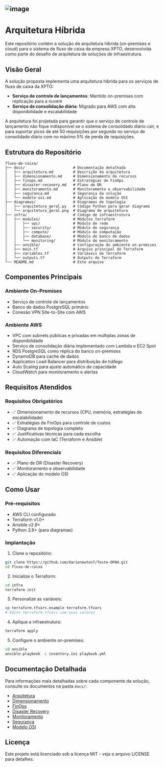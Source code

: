 ## ![image](https://github.com/user-attachments/assets/fd2795df-e81f-4f79-9d76-a193c8814f0b)
# Arquitetura Híbrida

Este repositório contém a solução de arquitetura híbrida (on-premises e cloud) para o sistema de fluxo de caixa da empresa XPTO, desenvolvida como parte do desafio de arquitetura de soluções de infraestrutura.

## Visão Geral

A solução proposta implementa uma arquitetura híbrida para os serviços de fluxo de caixa da XPTO:
- **Serviço de controle de lançamentos**: Mantido on-premises com replicação para a nuvem
- **Serviço de consolidação diária**: Migrado para AWS com alta disponibilidade e escalabilidade

A arquitetura foi projetada para garantir que o serviço de controle de lançamento não fique indisponível se o sistema de consolidado diário cair, e para suportar picos de até 50 requisições por segundo no serviço de consolidado diário com no máximo 5% de perda de requisições.

## Estrutura do Repositório

```
fluxo-de-caixa/
├── docs/                      # Documentação detalhada
│   ├── arquitetura.md         # Descrição da arquitetura
│   ├── dimensionamento.md     # Dimensionamento de recursos
│   ├── finops.md              # Estratégias de FinOps
│   ├── disaster-recovery.md   # Plano de DR
│   ├── monitoramento.md       # Monitoramento e observabilidade
│   ├── seguranca.md           # Segurança da solução
│   └── modelo-osi.md          # Aplicação do modelo OSI
├── diagramas/                 # Diagramas de topologia
│   ├── arquitetura_geral.py   # Código Python para gerar diagrama
│   └── arquitetura_geral.png  # Diagrama de arquitetura
├── infra/                     # Código de infraestrutura
│   ├── modules/               # Módulos Terraform
│   │   ├── vpc/               # Módulo de rede
│   │   ├── security/          # Módulo de segurança
│   │   ├── compute/           # Módulo de computação
│   │   ├── database/          # Módulo de banco de dados
│   │   └── monitoring/        # Módulo de monitoramento
│   ├── ansible/               # Configuração do ambiente on-premises
│   ├── main.tf                # Arquivo principal do Terraform
│   ├── variables.tf           # Variáveis do Terraform
│   └── outputs.tf             # Outputs do Terraform
└── README.md                  # Este arquivo
```

## Componentes Principais

### Ambiente On-Premises
- Serviço de controle de lançamentos
- Banco de dados PostgreSQL primário
- Conexão VPN Site-to-Site com AWS

### Ambiente AWS
- VPC com subnets públicas e privadas em múltiplas zonas de disponibilidade
- Serviço de consolidação diária implementado com Lambda e EC2 Spot
- RDS PostgreSQL como réplica do banco on-premises
- DynamoDB para cache de dados
- Application Load Balancer para distribuição de tráfego
- Auto Scaling para ajuste automático de capacidade
- CloudWatch para monitoramento e alertas

## Requisitos Atendidos

### Requisitos Obrigatórios
- ✅ Dimensionamento de recursos (CPU, memória, estratégias de escalabilidade)
- ✅ Estratégias de FinOps para controle de custos
- ✅ Diagrama de topologia completo
- ✅ Justificativas técnicas para cada escolha
- ✅ Automação com IaC (Terraform e Ansible)

### Requisitos Diferenciais
- ✅ Plano de DR (Disaster Recovery)
- ✅ Monitoramento e observabilidade
- ✅ Aplicação do modelo OSI

## Como Usar

### Pré-requisitos
- AWS CLI configurado
- Terraform v1.0+
- Ansible v2.9+
- Python 3.8+ (para diagramas)

### Implantação

1. Clone o repositório:
```bash
git clone https://github.com/darionewton7/Teste-OPAH.git
cd fluxo-de-caixa
```

2. Inicialize o Terraform:
```bash
cd infra
terraform init
```

3. Personalize as variáveis:
```bash
cp terraform.tfvars.example terraform.tfvars
# Edite terraform.tfvars com seus valores
```

4. Aplique a infraestrutura:
```bash
terraform apply
```

5. Configure o ambiente on-premises:
```bash
cd ansible
ansible-playbook -i inventory.ini playbook.yml
```

## Documentação Detalhada

Para informações mais detalhadas sobre cada componente da solução, consulte os documentos na pasta `docs/`:

- [Arquitetura](docs/arquitetura.md)
- [Dimensionamento](docs/dimensionamento.md)
- [FinOps](docs/finops.md)
- [Disaster Recovery](docs/disaster-recovery.md)
- [Monitoramento](docs/monitoramento.md)
- [Segurança](docs/seguranca.md)
- [Modelo OSI](docs/modelo-osi.md)

## Licença

Este projeto está licenciado sob a licença MIT - veja o arquivo LICENSE para detalhes.
